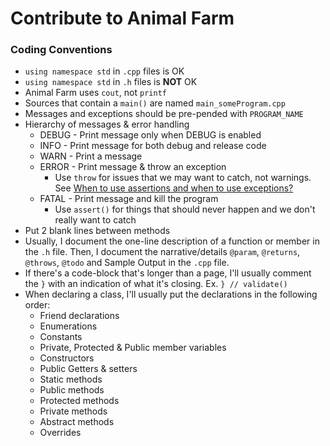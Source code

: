 Contribute to Animal Farm
=========================

### Coding Conventions
- `using namespace std` in `.cpp` files is OK
- `using namespace std` in `.h` files is **NOT** OK
- Animal Farm uses `cout`, not `printf`
- Sources that contain a `main()` are named `main_someProgram.cpp`
- Messages and exceptions should be pre-pended with `PROGRAM_NAME`
- Hierarchy of messages & error handling
  - DEBUG - Print message only when DEBUG is enabled
  - INFO - Print message for both debug and release code
  - WARN - Print a message
  - ERROR - Print message & throw an exception
    - Use `throw` for issues that we may want to catch, not warnings.  See [When to use assertions and when to use exceptions?](https://softwareengineering.stackexchange.com/questions/15515/when-to-use-assertions-and-when-to-use-exceptions)
  - FATAL - Print message and kill the program
    - Use `assert()` for things that should never happen and we don't really want to catch
- Put 2 blank lines between methods
- Usually, I document the one-line description of a function or member in the `.h` file.  Then, I document the narrative/details `@param`, `@returns`, `@throws`, `@todo` and Sample Output in the `.cpp` file.
- If there's a code-block that's longer than a page, I'll usually comment the `}` with an indication of what it's closing.  Ex. `} // validate()` 
- When declaring a class, I'll usually put the declarations in the following order:
  - Friend declarations
  - Enumerations
  - Constants
  - Private, Protected & Public member variables
  - Constructors
  - Public Getters & setters
  - Static methods
  - Public methods
  - Protected methods
  - Private methods
  - Abstract methods
  - Overrides
